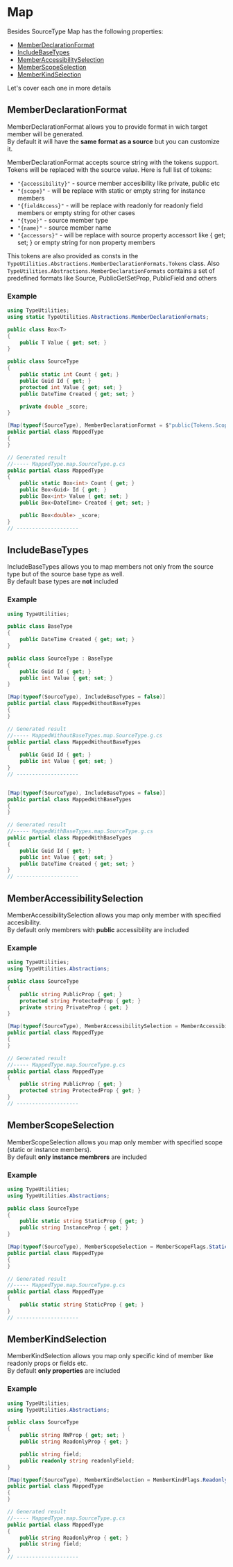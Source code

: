 # Map

Besides SourceType Map has the following properties:

- [MemberDeclarationFormat](#MemberDeclarationFormat)
- [IncludeBaseTypes](#IncludeBaseTypes)
- [MemberAccessibilitySelection](#MemberAccessibilitySelection)
- [MemberScopeSelection](#MemberScopeSelection)
- [MemberKindSelection](#MemberKindSelection)

Let's cover each one in more details

## MemberDeclarationFormat

MemberDeclarationFormat allows you to provide format in wich target member will be generated.  
By default it will have the **same format as a source** but you can customize it.

MemberDeclarationFormat accepts source string with the tokens support. Tokens will be replaced with the source value.
Here is full list of tokens:

- `"{accessibility}"` - source member accesibility like private, public etc
- `"{scope}"` - will be replace with static or empty string for instance members
- `"{fieldAccess}"` - will be replace with readonly for readonly field members or empty string for other cases
- `"{type}"` - source member type
- `"{name}"` - source member name
- `"{accessors}"` - will be replace with source property accessort like { get; set; } or empty string for non property members

This tokens are also provided as consts in the `TypeUtilities.Abstractions.MemberDeclarationFormats.Tokens` class.
Also `TypeUtilities.Abstractions.MemberDeclarationFormats` contains a set of predefined formats like Source, PublicGetSetProp, PublicField and others

### Example

```csharp
using TypeUtilities;
using static TypeUtilities.Abstractions.MemberDeclarationFormats;

public class Box<T>
{
    public T Value { get; set; }
}

public class SourceType
{
    public static int Count { get; }
    public Guid Id { get; }
    protected int Value { get; set; }
    public DateTime Created { get; set; }

    private double _score;
}

[Map(typeof(SourceType), MemberDeclarationFormat = $"public{Tokens.Scope}  Box<{Tokens.Type}> {Tokens.Name}{Tokens.Accessors}")]
public partial class MappedType
{
}

// Generated result
//----- MappedType.map.SourceType.g.cs
public partial class MappedType
{
    public static Box<int> Count { get; }
    public Box<Guid> Id { get; }
    public Box<int> Value { get; set; }
    public Box<DateTime> Created { get; set; }

    public Box<double> _score;
}
// --------------------
```

## IncludeBaseTypes

IncludeBaseTypes allows you to map members not only from the source type but of the source base type as well.  
By default base types are **not** included

### Example

```csharp
using TypeUtilities;

public class BaseType
{
    public DateTime Created { get; set; }
}

public class SourceType : BaseType
{
    public Guid Id { get; }
    public int Value { get; set; }
}

[Map(typeof(SourceType), IncludeBaseTypes = false)]
public partial class MappedWithoutBaseTypes
{
}

// Generated result
//----- MappedWithoutBaseTypes.map.SourceType.g.cs
public partial class MappedWithoutBaseTypes
{
    public Guid Id { get; }
    public int Value { get; set; }
}
// --------------------


[Map(typeof(SourceType), IncludeBaseTypes = false)]
public partial class MappedWithBaseTypes
{
}

// Generated result
//----- MappedWithBaseTypes.map.SourceType.g.cs
public partial class MappedWithBaseTypes
{
    public Guid Id { get; }
    public int Value { get; set; }
    public DateTime Created { get; set; }
}
// --------------------
```

## MemberAccessibilitySelection

MemberAccessibilitySelection allows you map only member with specified accesibility.  
By default only membrers with **public** accessibility are included

### Example

```csharp
using TypeUtilities;
using TypeUtilities.Abstractions;

public class SourceType
{
    public string PublicProp { get; }
    protected string ProtectedProp { get; }
    private string PrivateProp { get; }
}

[Map(typeof(SourceType), MemberAccessibilitySelection = MemberAccessibilityFlags.Public | MemberAccessibilityFlags.Protected)]
public partial class MappedType
{
}

// Generated result
//----- MappedType.map.SourceType.g.cs
public partial class MappedType
{
    public string PublicProp { get; }
    protected string ProtectedProp { get; }
}
// --------------------
```

## MemberScopeSelection

MemberScopeSelection allows you map only member with specified scope (static or instance members).  
By default **only instance membrers** are included

### Example

```csharp
using TypeUtilities;
using TypeUtilities.Abstractions;

public class SourceType
{
    public static string StaticProp { get; }
    public string InstanceProp { get; }
}

[Map(typeof(SourceType), MemberScopeSelection = MemberScopeFlags.Static)]
public partial class MappedType
{
}

// Generated result
//----- MappedType.map.SourceType.g.cs
public partial class MappedType
{
    public static string StaticProp { get; }
}
// --------------------
```

## MemberKindSelection

MemberKindSelection allows you map only specific kind of member like readonly props or fields etc.  
By default **only properties** are included

### Example

```csharp
using TypeUtilities;
using TypeUtilities.Abstractions;

public class SourceType
{
    public string RWProp { get; set; }
    public string ReadonlyProp { get; }

    public string field;
    public readonly string readonlyField;
}

[Map(typeof(SourceType), MemberKindSelection = MemberKindFlags.ReadonlyProperty | MemberKindFlags.WritableField)]
public partial class MappedType
{
}

// Generated result
//----- MappedType.map.SourceType.g.cs
public partial class MappedType
{
    public string ReadonlyProp { get; }
    public string field;
}
// --------------------
```
